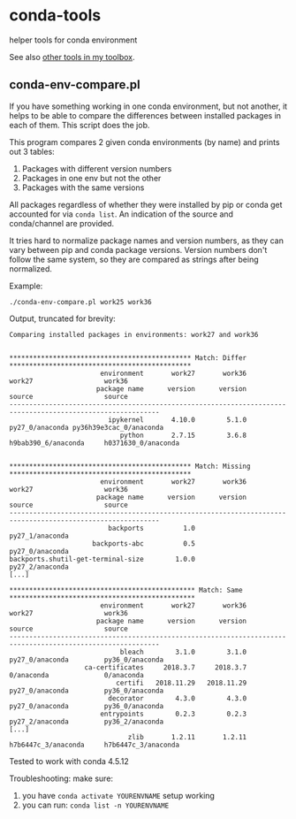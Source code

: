 # conda-tools

helper tools for conda environment

See also [other tools in my toolbox](https://github.com/stas00/toolbox).

## conda-env-compare.pl

If you have something working in one conda environment, but not another, it helps to be able to compare the differences between installed packages in each of them. This script does the job.

This program compares 2 given conda environments (by name) and prints out 3 tables:
1. Packages with different version numbers
2. Packages in one env but not the other
3. Packages with the same versions

All packages regardless of whether they were installed by pip or conda get accounted for via `conda list`. An indication of the source and conda/channel are provided.

It tries hard to normalize package names and version numbers, as they can vary between pip and conda package versions. Version numbers don't follow the same system, so they are compared as strings after being normalized.

Example:

```
./conda-env-compare.pl work25 work36
```
Output, truncated for brevity:
```
Comparing installed packages in environments: work27 and work36


********************************************** Match: Differ **********************************************
                       environment       work27       work36                  work27                  work36
                      package name      version      version                  source                  source
------------------------------------------------------------------------------------------------------------
                         ipykernel       4.10.0        5.1.0         py27_0/anaconda py36h39e3cac_0/anaconda
                            python       2.7.15        3.6.8     h9bab390_6/anaconda     h0371630_0/anaconda


********************************************** Match: Missing **********************************************
                       environment       work27       work36                  work27                  work36
                      package name      version      version                  source                  source
------------------------------------------------------------------------------------------------------------
                         backports          1.0                      py27_1/anaconda                        
                     backports-abc          0.5                      py27_0/anaconda                        
backports.shutil-get-terminal-size        1.0.0                      py27_2/anaconda                        
[...]

*********************************************** Match: Same ***********************************************
                       environment       work27       work36                  work27                  work36
                      package name      version      version                  source                  source
------------------------------------------------------------------------------------------------------------
                            bleach        3.1.0        3.1.0         py27_0/anaconda         py36_0/anaconda
                   ca-certificates     2018.3.7     2018.3.7              0/anaconda              0/anaconda
                           certifi   2018.11.29   2018.11.29         py27_0/anaconda         py36_0/anaconda
                         decorator        4.3.0        4.3.0         py27_0/anaconda         py36_0/anaconda
                       entrypoints        0.2.3        0.2.3         py27_2/anaconda         py36_2/anaconda
[...]
                              zlib       1.2.11       1.2.11     h7b6447c_3/anaconda     h7b6447c_3/anaconda
```

Tested to work with conda 4.5.12

Troubleshooting: make sure:
1. you have `conda activate YOURENVNAME` setup working
2. you can run: `conda list -n YOURENVNAME`

